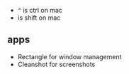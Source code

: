 - `^` is ctrl on mac
- is shift on mac

## apps

- Rectangle for window management
- Cleanshot for screenshots
